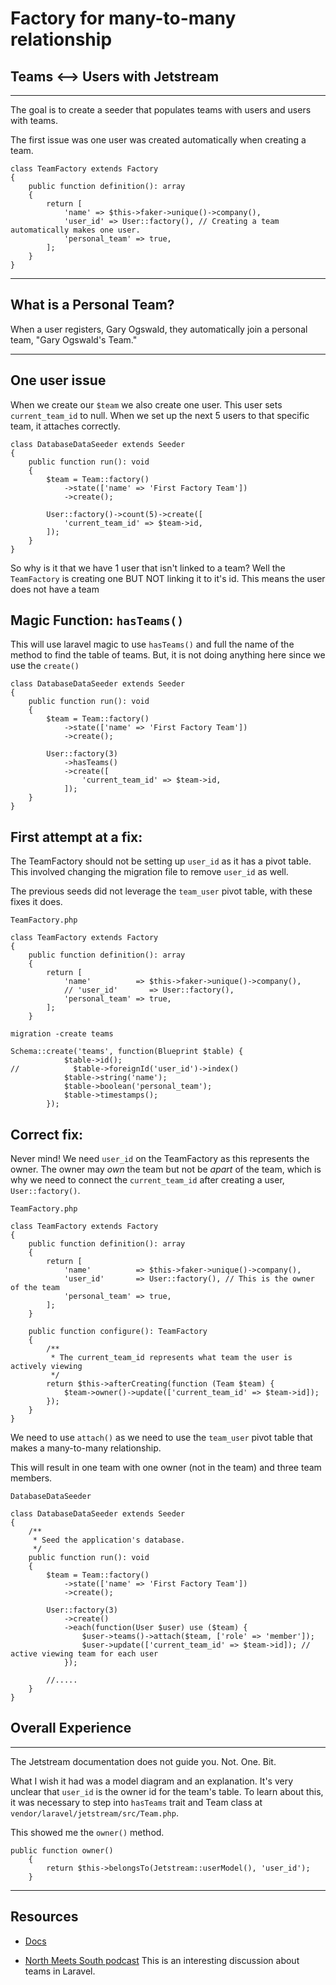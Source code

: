 # Factory for many-to-many relationship
## Teams <--> Users with Jetstream

---

The goal is to create a seeder that populates teams with users and users with teams.

The first issue was one user was created automatically when creating a team.
```injectablephp
class TeamFactory extends Factory
{
    public function definition(): array
    {
        return [
            'name' => $this->faker->unique()->company(),
            'user_id' => User::factory(), // Creating a team automatically makes one user.
            'personal_team' => true,
        ];
    }
}
```

---
## What is a Personal Team?

When a user registers, Gary Ogswald, they automatically join a personal team, "Gary Ogswald's Team."

---
## One user issue
When we create our `$team` we also create one user. 
This user sets `current_team_id` to null.
When we set up the next 5 users to that specific team, it attaches correctly.

```injectablephp
class DatabaseDataSeeder extends Seeder
{
    public function run(): void
    {
        $team = Team::factory()
            ->state(['name' => 'First Factory Team'])
            ->create();
     
        User::factory()->count(5)->create([
            'current_team_id' => $team->id,
        ]);
    }
}
```

So why is it that we have 1 user that isn't linked to a team?
Well the `TeamFactory` is creating one BUT NOT linking it to it's id.
This means the user does not have a team

## Magic Function: `hasTeams()` 

This will use laravel magic to use `hasTeams()` and full the name of the method
to find the table of teams. But, it is not doing anything here since we use the `create()`
```injectablephp
class DatabaseDataSeeder extends Seeder
{
    public function run(): void
    {
        $team = Team::factory()
            ->state(['name' => 'First Factory Team'])
            ->create();
     
        User::factory(3)
            ->hasTeams()
            ->create([
                'current_team_id' => $team->id,
            ]);
    }
}
```

## First attempt at a fix:
The TeamFactory should not be setting up `user_id` as it has a pivot table.
This involved changing the migration file to remove `user_id` as well.

The previous seeds did not leverage the `team_user` pivot table, with these fixes it does.

`TeamFactory.php`
```injectablephp
class TeamFactory extends Factory
{
    public function definition(): array
    {
        return [
            'name'          => $this->faker->unique()->company(),
            // 'user_id'       => User::factory(),
            'personal_team' => true,
        ];
    }
```

`migration -create teams`
```injectablephp
Schema::create('teams', function(Blueprint $table) {
            $table->id();
//            $table->foreignId('user_id')->index()
            $table->string('name');
            $table->boolean('personal_team');
            $table->timestamps();
        });
```

## Correct fix:
Never mind! We need `user_id` on the TeamFactory as this represents the owner.
The owner may _own_ the team but not be _apart_ of the team, which is why we 
need to connect the `current_team_id` after creating a user, `User::factory()`.

`TeamFactory.php`
```injectablephp
class TeamFactory extends Factory
{
    public function definition(): array
    {
        return [
            'name'          => $this->faker->unique()->company(),
            'user_id'       => User::factory(), // This is the owner of the team
            'personal_team' => true,
        ];
    }

    public function configure(): TeamFactory
    {
        /**
         * The current_team_id represents what team the user is actively viewing
         */
        return $this->afterCreating(function (Team $team) {
            $team->owner()->update(['current_team_id' => $team->id]);
        });
    }
}
```

We need to use `attach()` as we need to use the `team_user` pivot table that 
makes a many-to-many relationship.

This will result in one team with one owner (not in the team) and three team members.

`DatabaseDataSeeder`
````injectablephp
class DatabaseDataSeeder extends Seeder
{
    /**
     * Seed the application's database.
     */
    public function run(): void
    {
        $team = Team::factory()
            ->state(['name' => 'First Factory Team'])
            ->create();

        User::factory(3)
            ->create()
            ->each(function(User $user) use ($team) {
                $user->teams()->attach($team, ['role' => 'member']);
                $user->update(['current_team_id' => $team->id]); // active viewing team for each user
            });
        
        //.....
    }
}
````

## Overall Experience
---
The Jetstream documentation does not guide you. Not. One. Bit.

What I wish it had was a model diagram and an explanation. 
It's very unclear that `user_id` is the owner id for the team's table. 
To learn about this, it was necessary to step into `hasTeams` trait and 
Team class at `vendor/laravel/jetstream/src/Team.php`.

This showed me the `owner()` method.
```injectablephp
public function owner()
    {
        return $this->belongsTo(Jetstream::userModel(), 'user_id');
    }
```

---
 ## Resources
- [Docs](https://jetstream.laravel.com/introduction.html)

- [North Meets South podcast](https://www.northmeetssouth.audio/82)
This is an interesting discussion about teams in Laravel.


